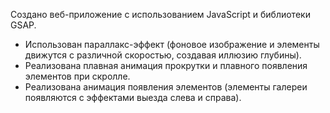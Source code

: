 Создано веб-приложение с использованием JavaScript и библиотеки GSAP.

- Использован параллакс-эффект (фоновое изображение и элементы движутся с различной скоростью, создавая иллюзию глубины).
- Реализована плавная анимация прокрутки и плавного появления элементов при скролле.
- Реализована анимация появления элементов (элементы галереи появляются с эффектами выезда слева и справа).
